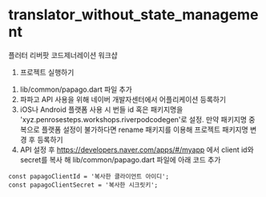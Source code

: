 # translator_without_state_management

플러터 리버팟 코드제너레이션 워크샵

1. 프로젝트 실행하기

1) lib/common/papago.dart 파일 추가
2) 파파고 API 사용을 위해 네이버 개발자센터에서 어플리케이션 등록하기
3) iOS나 Android 플랫폼 사용 시 번들 id 혹은 패키지명을 'xyz.penrosesteps.workshops.riverpodcodegen'로 설정. 만약 패키지명 중복으로 플랫폼 설정이 불가하다면 rename 패키지를 이용해 프로젝트 패키지명 변경 후 등록하기
4) API 설정 후 
https://developers.naver.com/apps/#/myapp 에서 client id와 secret를 복사 해 lib/common/papago.dart 파일에 아래 코드 추가
```
const papagoClientId = '복사한 클라이언트 아이디';
const papagoClientSecret = '복사한 시크릿키';
```